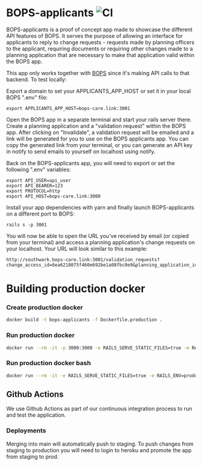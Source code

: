 # BOPS-applicants ![CI](https://github.com/unboxed/bops-applicants/workflows/CI/badge.svg)

BOPS-applicants is a proof of concept app made to showcase the different API features of BOPS. It serves the purpose of allowing an interface for applicants to reply to change requests - requests made by planning officers to the applicant, requiring documents or requiring other changes made to a planning application that are necessary to make that application valid within the BOPS app.

This app only works together with [BOPS](https://github.com/unboxed/bops) since it's making API calls to that backend. To test locally:

Export a domain to set your APPLICANTS_APP_HOST or set it in your local BOPS ".env" file:

```
export APPLICANTS_APP_HOST=bops-care.link:3001
```

Open the BOPS app in a separate terminal and start your rails server there. Create a planning application and a "validation request" within the BOPS app. After clicking on "Invalidate", a validation request will be emailed and a link will be generated for you to use on the BOPS applicants app. You can copy the generated link from your terminal, or you can generate an API key in notify to send emails to yourself on localhost using notify.

Back on the BOPS-applicants app, you will need to export or set the following ".env" variables:

```
export API_USER=api_user
export API_BEARER=123
export PROTOCOL=http
export API_HOST=bops-care.link:3000
```

Install your app dependencies with yarn and finally launch BOPS-applicants on a different port to BOPS:

```
rails s -p 3001
```

You will now be able to open the URL you've received by email (or copied from your terminal) and access a planning application's change requests on your localhost. Your URL will look similar to this example:

```
http://southwark.bops-care.link:3001/validation_requests?change_access_id=6ea6218075f460e692be1a08fbc0e9&planning_application_id=18
```
# Building production docker

### Create production docker

```sh
docker build -t bops-applicants -f Dockerfile.production .
```

### Run production docker

```sh
docker run --rm -it -p 3000:3000 -e RAILS_SERVE_STATIC_FILES=true -e RAILS_ENV=production -e RAILS_LOG_TO_STDOUT=true -e SECRET_KEY_BASE=secret bops-applicants:latest bundle exec rails s
```

### Run production docker bash

```sh
docker run --rm -it -e RAILS_SERVE_STATIC_FILES=true -e RAILS_ENV=production -e RAILS_LOG_TO_STDOUT=true -e SECRET_KEY_BASE=secret bops-applicants:latest /bin/bash
```

## Github Actions

We use Github Actions as part of our continuous integration process to run and test the application.

### Deployments

Merging into main will automatically push to staging. To push changes from staging to production you will need to login to heroku and promote the app from staging to prod.
